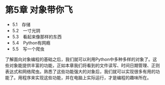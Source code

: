 # 第5章 对象带你飞

* 5.1　存储
* 5.2　一寸光阴
* 5.3　看起来像那样的东西
* 5.4　Python有网瘾
* 5.5　写一个爬虫

了解面向对象编程的基础之后，我们就可以利用Python中多种多样的对象了。这些对象能提供丰富的功能，正如本章我们将看到的文件读写、时间日期管理、正则表达式和网络爬虫。熟悉了这些功能强大的对象后，我们就可以实现很多有用的功能了。用程序来实现这些功能，并在电脑上实际运行，才是编程的趣味所在。
